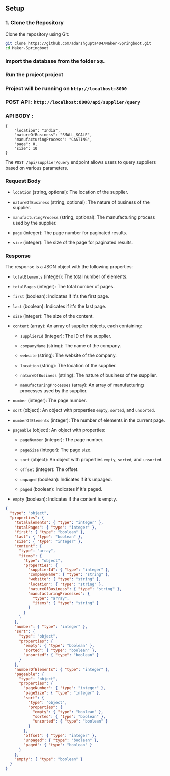 ## Setup

### 1. Clone the Repository

Clone the repository using Git:

```bash
git clone https://github.com/adarshgupta404/Maker-Springboot.git
cd Maker-Springboot
```

### Import the database from the folder `SQL`

### Run the project project

### Project will be running on `http://localhost:8000`

### POST API : `http://localhost:8000/api/supplier/query`

### API BODY : 
```
{
    "location": "India",
    "natureOfBusiness": "SMALL_SCALE",
    "manufacturingProcess": "CASTING",
    "page": 0,
    "size": 10
}
```

The `POST /api/supplier/query` endpoint allows users to query suppliers based on various parameters.

### Request Body

- `location` (string, optional): The location of the supplier.

- `natureOfBusiness` (string, optional): The nature of business of the supplier.

- `manufacturingProcess` (string, optional): The manufacturing process used by the supplier.

- `page` (integer): The page number for paginated results.

- `size` (integer): The size of the page for paginated results.


### Response

The response is a JSON object with the following properties:

- `totalElements` (integer): The total number of elements.

- `totalPages` (integer): The total number of pages.

- `first` (boolean): Indicates if it's the first page.

- `last` (boolean): Indicates if it's the last page.

- `size` (integer): The size of the content.

- `content` (array): An array of supplier objects, each containing:

    - `supplierId` (integer): The ID of the supplier.

    - `companyName` (string): The name of the company.

    - `website` (string): The website of the company.

    - `location` (string): The location of the supplier.

    - `natureOfBusiness` (string): The nature of business of the supplier.

    - `manufacturingProcesses` (array): An array of manufacturing processes used by the supplier.

- `number` (integer): The page number.

- `sort` (object): An object with properties `empty`, `sorted`, and `unsorted`.

- `numberOfElements` (integer): The number of elements in the current page.

- `pageable` (object): An object with properties:

    - `pageNumber` (integer): The page number.

    - `pageSize` (integer): The page size.

    - `sort` (object): An object with properties `empty`, `sorted`, and `unsorted`.

    - `offset` (integer): The offset.

    - `unpaged` (boolean): Indicates if it's unpaged.

    - `paged` (boolean): Indicates if it's paged.

- `empty` (boolean): Indicates if the content is empty.


``` json
{
  "type": "object",
  "properties": {
    "totalElements": { "type": "integer" },
    "totalPages": { "type": "integer" },
    "first": { "type": "boolean" },
    "last": { "type": "boolean" },
    "size": { "type": "integer" },
    "content": {
      "type": "array",
      "items": {
        "type": "object",
        "properties": {
          "supplierId": { "type": "integer" },
          "companyName": { "type": "string" },
          "website": { "type": "string" },
          "location": { "type": "string" },
          "natureOfBusiness": { "type": "string" },
          "manufacturingProcesses": {
            "type": "array",
            "items": { "type": "string" }
          }
        }
      }
    },
    "number": { "type": "integer" },
    "sort": {
      "type": "object",
      "properties": {
        "empty": { "type": "boolean" },
        "sorted": { "type": "boolean" },
        "unsorted": { "type": "boolean" }
      }
    },
    "numberOfElements": { "type": "integer" },
    "pageable": {
      "type": "object",
      "properties": {
        "pageNumber": { "type": "integer" },
        "pageSize": { "type": "integer" },
        "sort": {
          "type": "object",
          "properties": {
            "empty": { "type": "boolean" },
            "sorted": { "type": "boolean" },
            "unsorted": { "type": "boolean" }
          }
        },
        "offset": { "type": "integer" },
        "unpaged": { "type": "boolean" },
        "paged": { "type": "boolean" }
      }
    },
    "empty": { "type": "boolean" }
  }
}

````
